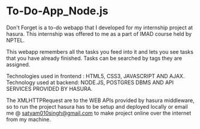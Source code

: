 # To-Do-App_Node.js
Don't Forget is a to-do webapp that I developed for my internship project at hasura.
This internship was offered to me as a part of IMAD course held by NPTEL.

This webapp remembers all the tasks you feed into it and lets you see tasks that you have already finished.
Tasks can be searched by tags they are assigned.

Technologies used in frontend : HTML5, CSS3, JAVASCRIPT AND AJAX.
Technology used at backend: NODE.JS, POSTGRES DBMS AND API SERVICES PROVIDED BY HASURA.

The XMLHTTPRequest are to the WEB APIs provided by hasura middleware, so to run the project hasura has to be setup and deployed locally
or
email me @ satyam010singh@gmail.com to make project online over the internet from my machine.
